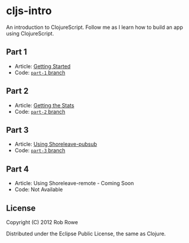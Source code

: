 # cljs-intro

An introduction to ClojureScript.  Follow me as I learn how to build an app using ClojureScript.

## Part 1

- Article: [Getting Started](http://www.myclojureadventure.com/2012/09/intro-to-clojurescript-getting-started.html)
- Code: [`part-1` branch](https://github.com/rippinrobr/cljs-intro/tree/part-1)

## Part 2

- Article: [Getting the Stats](http://www.myclojureadventure.com/2012/09/intro-to-clojurescript-part-2-getting.html)
- Code: [`part-2` branch](https://github.com/rippinrobr/cljs-intro/tree/part-2)

## Part 3

- Article: [Using Shoreleave-pubsub](http://www.myclojureadventure.com/2012/09/intro-to-clojurescript-part-3-using.html)
- Code: [`part-3` branch](https://github.com/rippinrobr/cljs-intro/tree/part-3)


## Part 4

- Article: Using Shoreleave-remote - Coming Soon
- Code: Not Available

## License

Copyright (C) 2012 Rob Rowe

Distributed under the Eclipse Public License, the same as Clojure.